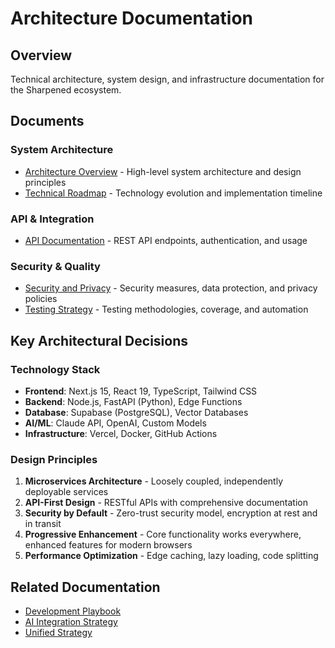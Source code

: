 # Architecture Documentation

## Overview
Technical architecture, system design, and infrastructure documentation for the Sharpened ecosystem.

## Documents

### System Architecture
- [Architecture Overview](./ARCHITECTURE_OVERVIEW.md) - High-level system architecture and design principles
- [Technical Roadmap](./TECHNICAL_ROADMAP.md) - Technology evolution and implementation timeline

### API & Integration
- [API Documentation](./API_DOCUMENTATION.md) - REST API endpoints, authentication, and usage

### Security & Quality
- [Security and Privacy](./SECURITY_AND_PRIVACY.md) - Security measures, data protection, and privacy policies
- [Testing Strategy](./TESTING_STRATEGY.md) - Testing methodologies, coverage, and automation

## Key Architectural Decisions

### Technology Stack
- **Frontend**: Next.js 15, React 19, TypeScript, Tailwind CSS
- **Backend**: Node.js, FastAPI (Python), Edge Functions
- **Database**: Supabase (PostgreSQL), Vector Databases
- **AI/ML**: Claude API, OpenAI, Custom Models
- **Infrastructure**: Vercel, Docker, GitHub Actions

### Design Principles
1. **Microservices Architecture** - Loosely coupled, independently deployable services
2. **API-First Design** - RESTful APIs with comprehensive documentation
3. **Security by Default** - Zero-trust security model, encryption at rest and in transit
4. **Progressive Enhancement** - Core functionality works everywhere, enhanced features for modern browsers
5. **Performance Optimization** - Edge caching, lazy loading, code splitting

## Related Documentation
- [Development Playbook](../development/DEVELOPMENT_PLAYBOOK.md)
- [AI Integration Strategy](../research/AI_INTEGRATION_STRATEGY.md)
- [Unified Strategy](../strategy/UNIFIED_STRATEGY.md)